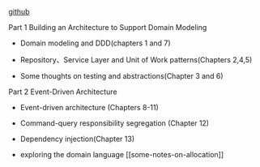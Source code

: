 

[github](https://github.com/cosmicpython/code/branches/all)

Part 1 Building an Architecture to Support Domain Modeling
- Domain modeling and DDD(chapters 1 and 7)

- Repository、Service Layer and Unit of Work patterns(Chapters 2,4,5)

- Some thoughts on testing and abstractions(Chapter 3 and 6)

Part 2 Event-Driven Architecture

- Event-driven architecture (Chapters 8-11)

- Command-query responsibility segregation (Chapter 12)

- Dependency injection(Chapter 13)

- exploring the domain language [[some-notes-on-allocation]]